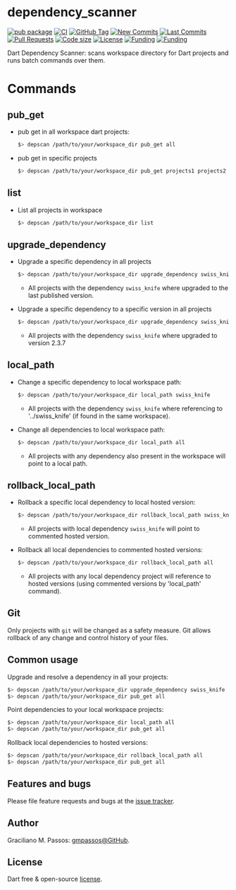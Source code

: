 # dependency_scanner

[![pub package](https://img.shields.io/pub/v/dependency_scanner.svg?logo=dart&logoColor=00b9fc)](https://pub.dartlang.org/packages/dependency_scanner)
[![CI](https://img.shields.io/github/workflow/status/gmpassos/dependency_scanner/Dart%20CI/master?logo=github-actions&logoColor=white)](https://github.com/gmpassos/dependency_scanner/actions)
[![GitHub Tag](https://img.shields.io/github/v/tag/gmpassos/dependency_scanner?logo=git&logoColor=white)](https://github.com/gmpassos/dependency_scanner/releases)
[![New Commits](https://img.shields.io/github/commits-since/gmpassos/dependency_scanner/latest?logo=git&logoColor=white)](https://github.com/gmpassos/dependency_scanner/network)
[![Last Commits](https://img.shields.io/github/last-commit/gmpassos/dependency_scanner?logo=git&logoColor=white)](https://github.com/gmpassos/dependency_scanner/commits/master)
[![Pull Requests](https://img.shields.io/github/issues-pr/gmpassos/dependency_scanner?logo=github&logoColor=white)](https://github.com/gmpassos/dependency_scanner/pulls)
[![Code size](https://img.shields.io/github/languages/code-size/gmpassos/dependency_scanner?logo=github&logoColor=white)](https://github.com/gmpassos/dependency_scanner)
[![License](https://img.shields.io/github/license/gmpassos/dependency_scanner?logo=open-source-initiative&logoColor=green)](https://github.com/gmpassos/dependency_scanner/blob/master/LICENSE)
[![Funding](https://img.shields.io/badge/Donate-yellow?labelColor=666666&style=plastic&logo=liberapay)](https://liberapay.com/gmpassos/donate)
[![Funding](https://img.shields.io/liberapay/patrons/gmpassos.svg?logo=liberapay)](https://liberapay.com/gmpassos/donate)


Dart Dependency Scanner: scans workspace directory for Dart projects and runs batch commands over them. 

# Commands

## pub_get

* pub get in all workspace dart projects:

    ```bash
    $> depscan /path/to/your/workspace_dir pub_get all
    ```

* pub get in specific projects

    ```bash
    $> depscan /path/to/your/workspace_dir pub_get projects1 projects2 extra_project
    ```
## list

* List all projects in workspace

    ```bash
    $> depscan /path/to/your/workspace_dir list
    ```

## upgrade_dependency

* Upgrade a specific dependency in all projects

    ```bash
    $> depscan /path/to/your/workspace_dir upgrade_dependency swiss_knife
    ```
    * All projects with the dependency `swiss_knife` where upgraded to the last published version.

* Upgrade a specific dependency to a specific version in all projects

    ```bash
    $> depscan /path/to/your/workspace_dir upgrade_dependency swiss_knife:2.3.7
    ```
    * All projects with the dependency `swiss_knife` where upgraded to version 2.3.7

## local_path

* Change a specific dependency to local workspace path:

    ```bash
    $> depscan /path/to/your/workspace_dir local_path swiss_knife
    ```
    * All projects with the dependency `swiss_knife` where referencing to '../swiss_knife' (if found in the same workspace).

* Change all dependencies to local workspace path:

    ```bash
    $> depscan /path/to/your/workspace_dir local_path all
    ```
    * All projects with any dependency also present in the workspace will point to a local path.

## rollback_local_path

* Rollback a specific local dependency to local hosted version:

    ```bash
    $> depscan /path/to/your/workspace_dir rollback_local_path swiss_knife
    ```
    * All projects with local dependency `swiss_knife` will point to commented hosted version.

* Rollback all local dependencies to commented hosted versions:

    ```bash
    $> depscan /path/to/your/workspace_dir rollback_local_path all
    ```
    * All projects with any local dependency project will reference to hosted versions (using commented versions by 'local_path' command).


## Git

Only projects with `git` will be changed as a safety measure. Git allows rollback of any change and control history of your files.

## Common usage

Upgrade and resolve a dependency in all your projects:

```bash
$> depscan /path/to/your/workspace_dir upgrade_dependency swiss_knife
$> depscan /path/to/your/workspace_dir pub_get all
```

Point dependencies to your local workspace projects: 

```bash
$> depscan /path/to/your/workspace_dir local_path all
$> depscan /path/to/your/workspace_dir pub_get all
```

Rollback local dependencies to hosted versions: 

```bash
$> depscan /path/to/your/workspace_dir rollback_local_path all
$> depscan /path/to/your/workspace_dir pub_get all
```

## Features and bugs

Please file feature requests and bugs at the [issue tracker][tracker].

[tracker]: https://github.com/gmpassos/dependency_scanner/issues

## Author

Graciliano M. Passos: [gmpassos@GitHub][github].

[github]: https://github.com/gmpassos

## License

Dart free & open-source [license](https://github.com/dart-lang/stagehand/blob/master/LICENSE).
